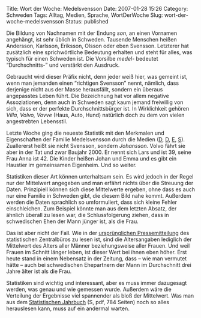 Title: Wort der Woche: Medelsvensson
Date: 2007-01-28 15:26
Category: Schweden
Tags: Alltag, Medien, Sprache, WortDerWoche
Slug: wort-der-woche-medelsvensson
Status: published

Die Bildung von Nachnamen mit der Endung *son*, an einen Vornamen
angehängt, ist sehr üblich in Schweden. Tausende Menschen heißen
Andersson, Karlsson, Eriksson, Olsson oder eben Svensson. Letzterer hat
zusätzlich eine sprichwörtliche Bedeutung erhalten und steht für alles,
was typisch für einen Schweden ist. Die Vorsilbe *medel-* bedeutet
“Durchschnitts-” und verstärkt den Ausdruck.

Gebraucht wird dieser Präfix nicht, denn jeder weiß hier, was gemeint
ist, wenn man jemanden einen “richtigen Svensson” nennt, nämlich, dass
derjenige nicht aus der Masse herausfällt, sondern ein überaus
angepasstes Leben führt. Die Bezeichnung hat vor allem negative
Assoziationen, denn auch in Schweden sagt kaum jemand freiwillig von
sich, dass er der perfekte Durchschnittsbürger ist. In Wirklichkeit
gehören *Villa, Volvo, Vovve* (Haus, Auto, Hund) natürlich doch zu dem
von vielen angestrebten Lebensstil.

Letzte Woche ging die neueste Statistik mit den Merkmalen und
Eigenschaften der Familie Medelsvensson durch die Medien
([D](http://www.sr.se/cgi-bin/International/nyhetssidor/artikel.asp?ProgramID=2108&Nyheter=&format=1&artikel=1164580),
[D](http://rainersblogg.blogspot.com/2007/01/lieschen-mller-heit-anna-johansson.html),
[E](http://www.thelocal.se/6179/20070123/),
[S](http://www.sr.se/Ekot/artikel.asp?artikel=1160169)). Zuallererst
heißt sie nicht Svensson, sondern *Johansson*. Volvo fährt sie aber in
der Tat und zwar Baujahr 2000. Er nennt sich Lars und ist 39, seine Frau
Anna ist 42. Die Kinder heißen Johan und Emma und es gibt ein Haustier
im gemeinsamen Eigenheim. Und so weiter.

Statistiken dieser Art können unterhaltsam sein. Es wird jedoch in der
Regel nur der Mittelwert angegeben und man erfährt nichts über die
Streuung der Daten. Prinzipiell können sich diese Mittelwerte ergeben,
ohne dass es auch nur eine Familie in Schweden gibt, die diesem Bild
nahe kommt. Außerdem werden die Daten sprachlich so umformuliert, dass
sich kleine Fehler einschleichen. Zum Beispiel könnte man aus dem
letzten Absatz, der ähnlich überall zu lesen war, die Schlussfolgerung
ziehen, dass in schwedischen Ehen der Mann jünger ist, als die Frau.

Das ist aber nicht der Fall. Wie in der [ursprünglichen
Pressemitteilung](http://www.scb.se/templates/pressinfo____189980.asp)
des statistischen Zentralbüros zu lesen ist, sind die Altersangaben
lediglich der Mittelwert des Alters aller Männer beziehungsweise aller
Frauen. Und weil Frauen im Schnitt länger leben, ist dieser Wert bei
ihnen eben höher. Erst heute stand in einem Nebensatz in der Zeitung,
dass – wie man vermutet hätte – auch bei schwedischen Ehepartnern der
Mann im Durchschnitt drei Jahre älter ist als die Frau.

Statistiken sind wichtig und interessant, aber es muss immer dazugesagt
werden, was genau und wie gemessen wurde. Außerdem wäre die Verteilung
der Ergebnisse viel spannender als bloß der Mittelwert. Was man aus dem
[Statistischen
Jahrbuch](http://www.scb.se/statistik/_publikationer/OV0904_1750I05_BR_29_A01SA0601.pdf)
(S, pdf, 784 Seiten) noch so alles herauslesen kann, muss auf ein
andermal warten.

